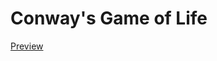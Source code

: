 # Conway's Game of Life
[Preview](https://htmlpreview.github.io/?https://github.com/Jahhow/Conway-s-Game-of-Life/blob/master/conway%27s%20game%20of%20life.html)
